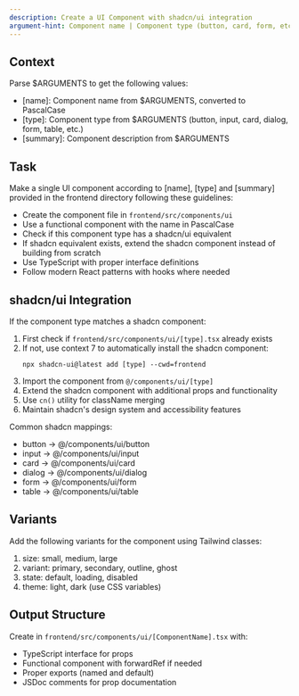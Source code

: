 ```yaml
---
description: Create a UI Component with shadcn/ui integration
argument-hint: Component name | Component type (button, card, form, etc.)
---
```


## Context

Parse $ARGUMENTS to get the following values:
- [name]: Component name from $ARGUMENTS, converted to PascalCase
- [type]: Component type from $ARGUMENTS (button, input, card, dialog, form, table, etc.)
- [summary]: Component description from $ARGUMENTS

## Task

Make a single UI component according to [name], [type] and [summary] provided in the frontend directory following these guidelines:

- Create the component file in `frontend/src/components/ui`
- Use a functional component with the name in PascalCase
- Check if this component type has a shadcn/ui equivalent
- If shadcn equivalent exists, extend the shadcn component instead of building from scratch
- Use TypeScript with proper interface definitions
- Follow modern React patterns with hooks where needed

## shadcn/ui Integration

If the component type matches a shadcn component:
1. First check if `frontend/src/components/ui/[type].tsx` already exists
2. If not, use context 7 to automatically install the shadcn component:
   ```
   npx shadcn-ui@latest add [type] --cwd=frontend
   ```
3. Import the component from `@/components/ui/[type]`
4. Extend the shadcn component with additional props and functionality
5. Use `cn()` utility for className merging
6. Maintain shadcn's design system and accessibility features

Common shadcn mappings:
- button → @/components/ui/button
- input → @/components/ui/input
- card → @/components/ui/card
- dialog → @/components/ui/dialog
- form → @/components/ui/form
- table → @/components/ui/table

## Variants

Add the following variants for the component using Tailwind classes:
1. size: small, medium, large
2. variant: primary, secondary, outline, ghost
3. state: default, loading, disabled
4. theme: light, dark (use CSS variables)

## Output Structure

Create in `frontend/src/components/ui/[ComponentName].tsx` with:
- TypeScript interface for props
- Functional component with forwardRef if needed
- Proper exports (named and default)
- JSDoc comments for prop documentation